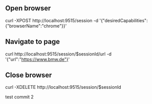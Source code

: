 
## Open browser
curl -XPOST http://localhost:9515/session -d '{"desiredCapabilities":{"browserName":"chrome"}}'


## Navigate to page
curl http://localhost:9515/session/$sessionId/url -d '{"url":"https://www.bmw.de"}'


## Close browser
curl -XDELETE http://localhost:9515/session/$sessionId

test commit 2
